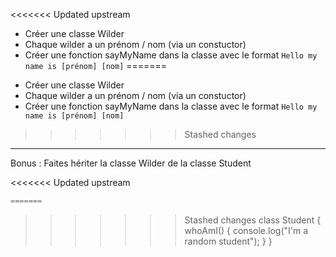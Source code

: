 <<<<<<< Updated upstream


* Créer une classe Wilder
* Chaque wilder a un prénom / nom (via un constuctor)
* Créer une fonction sayMyName dans la classe avec le format `Hello my name is [prénom] [nom]`
=======
- Créer une classe Wilder
- Chaque wilder a un prénom / nom (via un constuctor)
- Créer une fonction sayMyName dans la classe avec le format `Hello my name is [prénom] [nom]`
>>>>>>> Stashed changes

---

Bonus : Faites hériter la classe Wilder de la classe Student

<<<<<<< Updated upstream


``` javascript
=======
```
>>>>>>> Stashed changes
class Student {
   whoAmI() {
     console.log("I'm a random student");
   }
}
```
